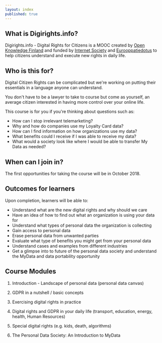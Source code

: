 ```yaml
---
layout: index
published: true
---
```

## What is Digirights.info?

Digirights.info - Digital Rights for Citizens is a MOOC created by [Open Knowledge Finland](http://okf.fi) and funded by [Internet Society](https://www.internetsociety.org/) and [Eurooppatiedotus](https://eurooppatiedotus.fi/) to help citizens understand and execute new rights in daily life.

## Who is this for? 

Digital Citizen Rights can be complicated but we're working on putting their essentials in a language anyone can understand.  

You don't have to be a lawyer to take to course but come as yourself, an average citizen interested in having more control over your online life.

This course is for you if you're thinking about questions such as: 

- How can I stop irrelevant telemarketing? 
- Why and how do companies use my Loyalty Card data?
- How can I find information on how organizations use my data?  
- What benefits could I receive if I was able to receive my data?
- What would a society look like where I would be able to transfer My Data as needed? 

## When can I join in?

The first opportunities for taking the course will be in October 2018. 

## Outcomes for learners

Upon completion, learners will be able to: 

- Understand what are the new digital rights and why should we care
- Have an idea of how to find out what an organization is using your data for
- Understand what types of personal data the organization is collecting
- Gain access to personal data 
- Erase personal data from unwanted parties
- Evaluate what type of benefits you might get from your personal data
- Understand cases and examples from different industries 
- Get a glimpse into to future of the personal data society and understand the MyData and data portability opportunity 

## Course Modules

1. Introduction - Landscape of personal data (personal data canvas)

2. GDPR in a nutshell / basic concepts

3. Exercising digital rights in practice

4. Digital rights and GDPR in your daily life (transport, education, energy, health, Human Resources)

5. Special digital rights (e.g. kids, death, algorithms)

6. The Personal Data Society: An Introduction to MyData
